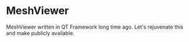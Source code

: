 MeshViewer
==========

MeshViewer written in QT Framework long time ago. Let's rejuvenate this and make publicly available.
